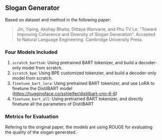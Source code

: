 ## Slogan Generator

Based on dataset and method in the following paper:

> Jin, Yiping, Akshay Bhatia, Dittaya Wanvarie, and Phu TV Le. "Toward Improving Coherence and Diversity of Slogan Generation". Accepted to Natural Language Engineering. Cambridge University Press.

### Four Models Included

1. `scratch_barttok`: Using pretrained BART tokenizer, and build a decoder-only model from scratch.
2. `scratch_bpe`: Using BPE customized tokenzier, and build a decoder-only model from scratch.
3. `finetune_bart_lora`: Using pretrained BART tokenizer, and use LoRA to finetune the DistilBART model (https://huggingface.co/sshleifer/distilbart-cnn-6-6)
4. `finetune_bart_all`: Using pretrained BART tokenizer, and directly finetune all the parameters of DistilBART

### Metrics for Evaluation

Refering to the original paper, the models are using ROUGE for evaluating the quality of the slogan generated.
